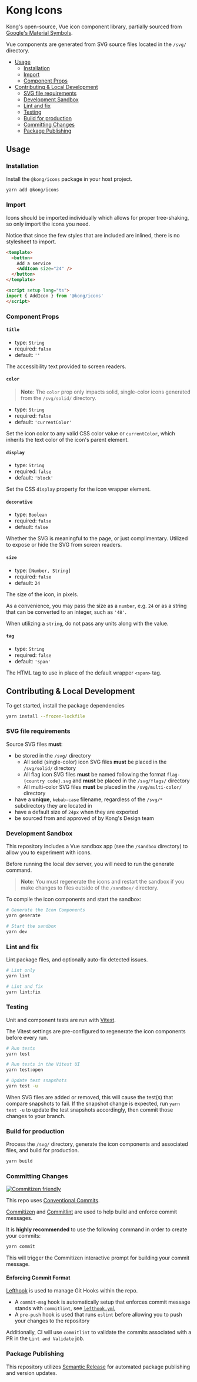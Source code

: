 # Kong Icons

Kong's open-source, Vue icon component library, partially sourced from [Google's Material Symbols](https://fonts.google.com/icons).

Vue components are generated from SVG source files located in the `/svg/` directory.

- [Usage](#usage)
  - [Installation](#installation)
  - [Import](#import)
  - [Component Props](#component-props)
- [Contributing \& Local Development](#contributing--local-development)
  - [SVG file requirements](#svg-file-requirements)
  - [Development Sandbox](#development-sandbox)
  - [Lint and fix](#lint-and-fix)
  - [Testing](#testing)
  - [Build for production](#build-for-production)
  - [Committing Changes](#committing-changes)
  - [Package Publishing](#package-publishing)

## Usage

### Installation

Install the `@kong/icons` package in your host project.

```sh
yarn add @kong/icons
```

### Import

Icons should be imported individually which allows for proper tree-shaking, so only import the icons you need.

Notice that since the few styles that are included are inlined, there is no stylesheet to import.

```html
<template>
  <button>
    Add a service
    <AddIcon size="24" />
  </button>
</template>

<script setup lang="ts">
import { AddIcon } from '@kong/icons'
</script>
```

### Component Props

#### `title`

- type: `String`
- required: `false`
- default: `''`

The accessibility text provided to screen readers.

#### `color`

> **Note**: The `color` prop only impacts solid, single-color icons generated from the `/svg/solid/` directory.

- type: `String`
- required: `false`
- default: `'currentColor'`

Set the icon color to any valid CSS color value or `currentColor`, which inherits the text color of the icon's parent element.

#### `display`

- type: `String`
- required: `false`
- default: `'block'`

Set the CSS `display` property for the icon wrapper element.

#### `decorative`

- type: `Boolean`
- required: `false`
- default: `false`

Whether the SVG is meaningful to the page, or just complimentary. Utilized to expose or hide the SVG from screen readers.

#### `size`

- type: `[Number, String]`
- required: `false`
- default: `24`

The size of the icon, in pixels.

As a convenience, you may pass the size as a `number`, e.g. `24` or as a string that can be converted to an integer, such as `'48'`.

When utilizing a `string`, do not pass any units along with the value.

#### `tag`

- type: `String`
- required: `false`
- default: `'span'`

The HTML tag to use in place of the default wrapper `<span>` tag.

## Contributing & Local Development

To get started, install the package dependencies

```sh
yarn install --frozen-lockfile
```

### SVG file requirements

Source SVG files **must**:

- be stored in the `/svg/` directory
  - All solid (single-color) icon SVG files **must** be placed in the `/svg/solid/` directory
  - All flag icon SVG files **must** be named following the format `flag-{country code}.svg` and **must** be placed in the `/svg/flags/` directory
  - All multi-color SVG files **must** be placed in the `/svg/multi-color/` directory
- have a **unique**, `kebab-case` filename, regardless of the `/svg/*` subdirectory they are located in
- have a default size of `24px` when they are exported
- be sourced from and approved of by Kong's Design team

### Development Sandbox

This repository includes a Vue sandbox app (see the `/sandbox` directory) to allow you to experiment with icons.

Before running the local dev server, you will need to run the generate command.

> **Note**: You must regenerate the icons and restart the sandbox if you make changes to files outside of the `/sandbox/` directory.

To compile the icon components and start the sandbox:

```sh
# Generate the Icon Components
yarn generate

# Start the sandbox
yarn dev
```

### Lint and fix

Lint package files, and optionally auto-fix detected issues.

```sh
# Lint only
yarn lint

# Lint and fix
yarn lint:fix
```

### Testing

Unit and component tests are run with [Vitest](https://vitest.dev/).

The Vitest settings are pre-configured to regenerate the icon components before every run.

```sh
# Run tests
yarn test

# Run tests in the Vitest UI
yarn test:open

# Update test snapshots
yarn test -u
```

When SVG files are added or removed, this will cause the test(s) that compare snapshots to fail. If the snapshot change is expected, run `yarn test -u` to update the test snapshots accordingly, then commit those changes to your branch.

### Build for production

Process the `/svg/` directory, generate the icon components and associated files, and build for production.

```sh
yarn build
```

### Committing Changes

[![Commitizen friendly](https://img.shields.io/badge/commitizen-friendly-brightgreen.svg)](http://commitizen.github.io/cz-cli/)

This repo uses [Conventional Commits](https://www.conventionalcommits.org/en/v1.0.0/).

[Commitizen](https://github.com/commitizen/cz-cli) and [Commitlint](https://github.com/conventional-changelog/commitlint) are used to help build and enforce commit messages.

It is **highly recommended** to use the following command in order to create your commits:

```sh
yarn commit
```

This will trigger the Commitizen interactive prompt for building your commit message.

#### Enforcing Commit Format

[Lefthook](https://github.com/evilmartians/lefthook) is used to manage Git Hooks within the repo.

- A `commit-msg` hook is automatically setup that enforces commit message stands with `commitlint`, see [`lefthook.yml`](./lefthook.yaml)
- A `pre-push` hook is used that runs `eslint` before allowing you to push your changes to the repository

Additionally, CI will use `commitlint` to validate the commits associated with a PR in the `Lint and Validate` job.

### Package Publishing

This repository utilizes [Semantic Release](https://github.com/semantic-release/semantic-release) for automated package publishing and version updates.
